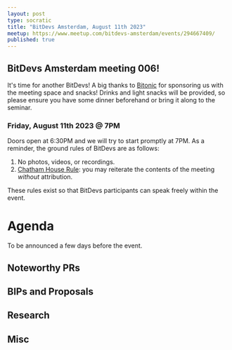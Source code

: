 ```yaml
---
layout: post
type: socratic
title: "BitDevs Amsterdam, August 11th 2023"
meetup: https://www.meetup.com/bitdevs-amsterdam/events/294667409/
published: true
---
```


## BitDevs Amsterdam meeting 006!

It's time for another BitDevs! A big thanks to [Bitonic](https://bitonic.nl/) for sponsoring us with the meeting space and snacks! Drinks and light snacks will be provided, so please ensure you have some dinner beforehand or bring it along to the seminar.

### Friday, August 11th 2023 @ 7PM

Doors open at 6:30PM and we will try to start promptly at 7PM. As a reminder, the ground rules of BitDevs are as follows:

1. No photos, videos, or recordings.
1. [Chatham House Rule](https://en.wikipedia.org/wiki/Chatham_House_Rule): you may
   reiterate the contents of the meeting *without* attribution.

These rules exist so that BitDevs participants can speak freely within the event.

# Agenda

To be announced a few days before the event.

## Noteworthy PRs

## BIPs and Proposals

## Research

## Misc
